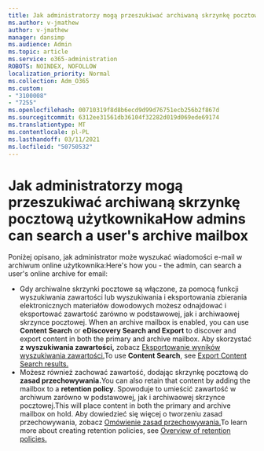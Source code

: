 ```yaml
---
title: Jak administratorzy mogą przeszukiwać archiwaną skrzynkę pocztową użytkownika
ms.author: v-jmathew
author: v-jmathew
manager: dansimp
ms.audience: Admin
ms.topic: article
ms.service: o365-administration
ROBOTS: NOINDEX, NOFOLLOW
localization_priority: Normal
ms.collection: Adm_O365
ms.custom:
- "3100008"
- "7255"
ms.openlocfilehash: 00710319f8d8b6ecd9d99d76751ecb256b2f867d
ms.sourcegitcommit: 6312ee31561db36104f32282d019d069ede69174
ms.translationtype: MT
ms.contentlocale: pl-PL
ms.lasthandoff: 03/11/2021
ms.locfileid: "50750532"
---
```

# <a name="how-admins-can-search-a-users-archive-mailbox"></a><span data-ttu-id="be01a-102">Jak administratorzy mogą przeszukiwać archiwaną skrzynkę pocztową użytkownika</span><span class="sxs-lookup"><span data-stu-id="be01a-102">How admins can search a user's archive mailbox</span></span>

<span data-ttu-id="be01a-103">Poniżej opisano, jak administrator może wyszukać wiadomości e-mail w archiwum online użytkownika:</span><span class="sxs-lookup"><span data-stu-id="be01a-103">Here's how you - the admin, can search a user's online archive for email:</span></span>

* <span data-ttu-id="be01a-104">Gdy archiwalne skrzynki pocztowe  są włączone, za pomocą funkcji wyszukiwania zawartości lub wyszukiwania i eksportowania zbierania elektronicznych materiałów dowodowych możesz odnajdować i eksportować zawartość zarówno w podstawowej, jak i archiwaowej skrzynce pocztowej. </span><span class="sxs-lookup"><span data-stu-id="be01a-104">When an archive mailbox is enabled, you can use **Content Search** or **eDiscovery Search and Export** to discover and export content in both the primary and archive mailbox.</span></span> <span data-ttu-id="be01a-105">Aby skorzystać **z wyszukiwania zawartości,** zobacz [Eksportowanie wyników wyszukiwania zawartości.](https://docs.microsoft.com/office365/securitycompliance/export-search-results)</span><span class="sxs-lookup"><span data-stu-id="be01a-105">To use **Content Search**, see [Export Content Search results.](https://docs.microsoft.com/office365/securitycompliance/export-search-results)</span></span>
* <span data-ttu-id="be01a-106">Możesz również zachować zawartość, dodając skrzynkę pocztową do **zasad przechowywania.**</span><span class="sxs-lookup"><span data-stu-id="be01a-106">You can also retain that content by adding the mailbox to a **retention policy**.</span></span> <span data-ttu-id="be01a-107">Spowoduje to umieścić zawartość w archiwum zarówno w podstawowej, jak i archiwaowej skrzynce pocztowej.</span><span class="sxs-lookup"><span data-stu-id="be01a-107">This will place content in both the primary and archive mailbox on hold.</span></span> <span data-ttu-id="be01a-108">Aby dowiedzieć się więcej o tworzeniu zasad przechowywania, zobacz [Omówienie zasad przechowywania.](https://docs.microsoft.com/office365/securitycompliance/retention-policies)</span><span class="sxs-lookup"><span data-stu-id="be01a-108">To learn more about creating retention policies, see [Overview of retention policies.](https://docs.microsoft.com/office365/securitycompliance/retention-policies)</span></span>
